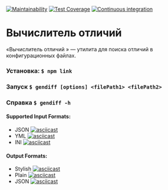 [![Maintainability](https://api.codeclimate.com/v1/badges/d825fc7f3349b5ed861d/maintainability)](https://codeclimate.com/github/d-mitrofanov/frontend-project-lvl2/maintainability)
[![Test Coverage](https://api.codeclimate.com/v1/badges/d825fc7f3349b5ed861d/test_coverage)](https://codeclimate.com/github/d-mitrofanov/frontend-project-lvl2/test_coverage)
[![Continuous integration](https://github.com/d-mitrofanov/frontend-project-lvl2/workflows/Continuous%20integration/badge.svg)](https://github.com/d-mitrofanov/frontend-project-lvl2/actions)

# Вычислитель отличий

«Вычислитель отличий » — утилита для поиска отличий в конфигурационных файлах.


### Установка: ```$ npm link```

### Запуск ```$ gendiff [options] <filePath1> <filePath2>```

### Справка ```$ gendiff -h```

#### Supported Input Formats: 
- JSON
[![asciicast](https://asciinema.org/a/Jt3UMTtRrUEeKjPHNh3pbtR9L.svg)](https://asciinema.org/a/Jt3UMTtRrUEeKjPHNh3pbtR9L)
- YML
[![asciicast](https://asciinema.org/a/ApSTbPuEes7xF0ZekeMllcZDp.svg)](https://asciinema.org/a/ApSTbPuEes7xF0ZekeMllcZDp)
- INI
[![asciicast](https://asciinema.org/a/rqus2e9RihYjCOyGqWudD9bDe.svg)](https://asciinema.org/a/rqus2e9RihYjCOyGqWudD9bDe)


#### Output Formats: 
- Stylish
[![asciicast](https://asciinema.org/a/a8yMWokQ4vVGhP3ozVQR1MYok.svg)](https://asciinema.org/a/a8yMWokQ4vVGhP3ozVQR1MYok)
- Plain 
[![asciicast](https://asciinema.org/a/eTSiJG9Cz6VkLMbdTM1fP4uWh.svg)](https://asciinema.org/a/eTSiJG9Cz6VkLMbdTM1fP4uWh)
- JSON
[![asciicast](https://asciinema.org/a/ga1ojQjCUx0hjOQCrL4HecLst.svg)](https://asciinema.org/a/ga1ojQjCUx0hjOQCrL4HecLst)